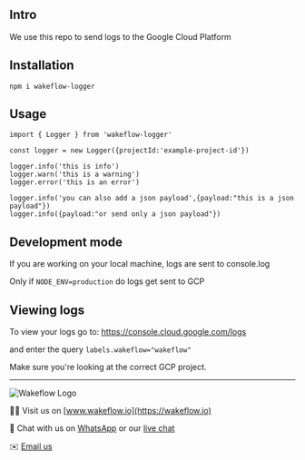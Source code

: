 ## Intro

We use this repo to send logs to the Google Cloud Platform

## Installation
```
npm i wakeflow-logger
``` 
## Usage

```
import { Logger } from 'wakeflow-logger'

const logger = new Logger({projectId:'example-project-id'})

logger.info('this is info')
logger.warn('this is a warning')
logger.error('this is an error')

logger.info('you can also add a json payload',{payload:"this is a json payload"})
logger.info({payload:"or send only a json payload"})
```
## Development mode

If you are working on your local machine, logs are sent to console.log

Only if `NODE_ENV=production` do logs get sent to GCP

## Viewing logs

To view your logs go to: https://console.cloud.google.com/logs

and enter the query `labels.wakeflow="wakeflow"`

Make sure you're looking at the correct GCP project.


---
![Wakeflow Logo](https://wakeflow.io/wakeflowlogo.png)

👨‍💻 Visit us on [www.wakeflow.io](https://wakeflow.io) 

💬 Chat with us on [WhatsApp](https://wakeflow.io/logos/whatsapp.png) or our [live chat](https://wakeflow.io)

✉️ [Email us](mailto:contact@wakeflow.io)
